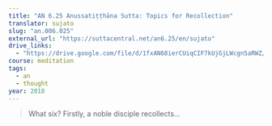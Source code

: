 ```yaml
---
title: "AN 6.25 Anussatiṭṭhāna Sutta: Topics for Recollection"
translator: sujato
slug: "an.006.025"
external_url: "https://suttacentral.net/an6.25/en/sujato"
drive_links:
  - "https://drive.google.com/file/d/1fxAN68ierCUiqCIF7kUjGjLWcgn5aRWZ/view?usp=drivesdk"
course: meditation
tags:
  - an
  - thought
year: 2018
---
```


> What six? Firstly, a noble disciple recollects...

